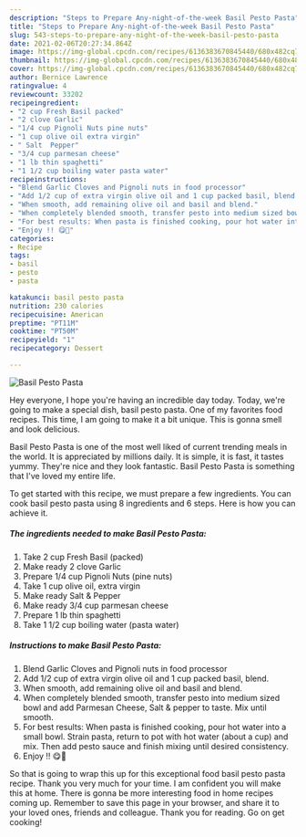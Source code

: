 ```yaml
---
description: "Steps to Prepare Any-night-of-the-week Basil Pesto Pasta"
title: "Steps to Prepare Any-night-of-the-week Basil Pesto Pasta"
slug: 543-steps-to-prepare-any-night-of-the-week-basil-pesto-pasta
date: 2021-02-06T20:27:34.864Z
image: https://img-global.cpcdn.com/recipes/6136383670845440/680x482cq70/basil-pesto-pasta-recipe-main-photo.jpg
thumbnail: https://img-global.cpcdn.com/recipes/6136383670845440/680x482cq70/basil-pesto-pasta-recipe-main-photo.jpg
cover: https://img-global.cpcdn.com/recipes/6136383670845440/680x482cq70/basil-pesto-pasta-recipe-main-photo.jpg
author: Bernice Lawrence
ratingvalue: 4
reviewcount: 33202
recipeingredient:
- "2 cup Fresh Basil packed"
- "2 clove Garlic"
- "1/4 cup Pignoli Nuts pine nuts"
- "1 cup olive oil extra virgin"
- " Salt  Pepper"
- "3/4 cup parmesan cheese"
- "1 lb thin spaghetti"
- "1 1/2 cup boiling water pasta water"
recipeinstructions:
- "Blend Garlic Cloves and Pignoli nuts in food processor"
- "Add 1/2 cup of extra virgin olive oil and 1 cup packed basil, blend."
- "When smooth, add remaining olive oil and basil and blend."
- "When completely blended smooth, transfer pesto into medium sized bowl and add Parmesan Cheese, Salt &amp; pepper to taste. Mix until smooth."
- "For best results: When pasta is finished cooking, pour hot water into a small bowl. Strain pasta, return to pot with hot water (about a cup) and mix. Then add pesto sauce and finish mixing until desired consistency."
- "Enjoy !! 😋🍴"
categories:
- Recipe
tags:
- basil
- pesto
- pasta

katakunci: basil pesto pasta 
nutrition: 230 calories
recipecuisine: American
preptime: "PT11M"
cooktime: "PT50M"
recipeyield: "1"
recipecategory: Dessert

---
```



![Basil Pesto Pasta](https://img-global.cpcdn.com/recipes/6136383670845440/680x482cq70/basil-pesto-pasta-recipe-main-photo.jpg)

Hey everyone, I hope you're having an incredible day today. Today, we're going to make a special dish, basil pesto pasta. One of my favorites food recipes. This time, I am going to make it a bit unique. This is gonna smell and look delicious.



Basil Pesto Pasta is one of the most well liked of current trending meals in the world. It is appreciated by millions daily. It is simple, it is fast, it tastes yummy. They're nice and they look fantastic. Basil Pesto Pasta is something that I've loved my entire life.


To get started with this recipe, we must prepare a few ingredients. You can cook basil pesto pasta using 8 ingredients and 6 steps. Here is how you can achieve it.

<!--inarticleads1-->

##### The ingredients needed to make Basil Pesto Pasta:

1. Take 2 cup Fresh Basil (packed)
1. Make ready 2 clove Garlic
1. Prepare 1/4 cup Pignoli Nuts (pine nuts)
1. Take 1 cup olive oil, extra virgin
1. Make ready  Salt &amp; Pepper
1. Make ready 3/4 cup parmesan cheese
1. Prepare 1 lb thin spaghetti
1. Take 1 1/2 cup boiling water (pasta water)




<!--inarticleads2-->

##### Instructions to make Basil Pesto Pasta:

1. Blend Garlic Cloves and Pignoli nuts in food processor
1. Add 1/2 cup of extra virgin olive oil and 1 cup packed basil, blend.
1. When smooth, add remaining olive oil and basil and blend.
1. When completely blended smooth, transfer pesto into medium sized bowl and add Parmesan Cheese, Salt &amp; pepper to taste. Mix until smooth.
1. For best results: When pasta is finished cooking, pour hot water into a small bowl. Strain pasta, return to pot with hot water (about a cup) and mix. Then add pesto sauce and finish mixing until desired consistency.
1. Enjoy !! 😋🍴




So that is going to wrap this up for this exceptional food basil pesto pasta recipe. Thank you very much for your time. I am confident you will make this at home. There is gonna be more interesting food in home recipes coming up. Remember to save this page in your browser, and share it to your loved ones, friends and colleague. Thank you for reading. Go on get cooking!
